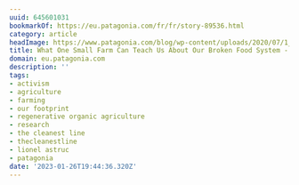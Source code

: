 ```yaml
---
uuid: 645601031
bookmarkOf: https://eu.patagonia.com/fr/fr/story-89536.html
category: article
headImage: https://www.patagonia.com/blog/wp-content/uploads/2020/07/1_dsc04852-copie-1-1024x683.jpg
title: What One Small Farm Can Teach Us About Our Broken Food System - Patagonia Stories
domain: eu.patagonia.com
description: ''
tags:
- activism
- agriculture
- farming
- our footprint
- regenerative organic agriculture
- research
- the cleanest line
- thecleanestline
- lionel astruc
- patagonia
date: '2023-01-26T19:44:36.320Z'
---
```



